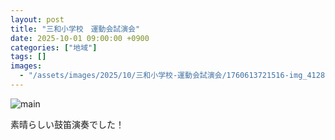 ```yaml
---
layout: post
title: "三和小学校　運動会試演会"
date: 2025-10-01 09:00:00 +0900
categories: ["地域"]
tags: []
images:
  - "/assets/images/2025/10/三和小学校-運動会試演会/1760613721516-img_4128-さきおリョウスケ-jpeg.jpg"
---
```

![main](/assets/images/2025/10/三和小学校-運動会試演会/1760613721516-img_4128-さきおリョウスケ-jpeg.jpg)

素晴らしい鼓笛演奏でした！

